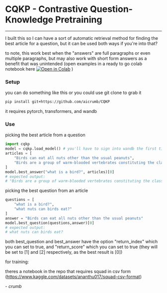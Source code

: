 # CQKP - Contrastive Question-Knowledge Pretraining

---

I built this so I can have a sort of automatic retrieval method for finding the best article for a question, but it can be used both ways if you're into that?

to note, this work best when the "answers" are full paragraphs or even multiple paragraphs, but may also work with short form answers as a benefit that was unintended
(open examples in a ready to go colab notebook here [![Open in Colab](https://colab.research.google.com/assets/colab-badge.svg)](https://colab.research.google.com/github/aicrumb/CQKP/blob/master/CQKP_Example.ipynb) )

### Setup

you can do something like this or you could use git clone to grab it

```bash
pip install git+https://github.com/aicrumb/CQKP
```

it requires pytorch, transformers, and wandb



### Use

picking the best article from a question

```python
import cqkp
model = cqkp.load_model() # you'll have to sign into wandb the first time
articles = [
    "Birds can eat all nuts other than the usual peanuts",
    "Birds are a group of warm-blooded vertebrates constituting the class Aves",
]
model.best_answer("what is a bird?", articles)[0]
# expected output:
# "Birds are a group of warm-blooded vertebrates constituting the class Aves"
```

picking the best question from an article

```python
questions = [
    "what is a bird?",
    "what nuts can birds eat?"
]
answer = "Birds can eat all nuts other than the usual peanuts"
model.best_question(questions,answer)[0]
# expected output:
# what nuts can birds eat?
```

both best_question and best_answer have the option "return_index" which you can set to true, and "return_score" which you can set to true
(they will be set to [1] and [2] respectively, as the best result is [0])

for training:

theres a notebook in the repo that requires squad in csv form (https://www.kaggle.com/datasets/ananthu017/squad-csv-format)



\- *crumb*
